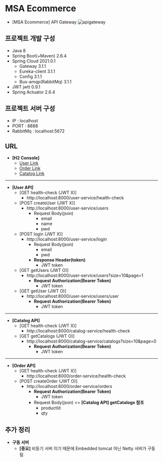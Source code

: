 # MSA Ecommerce
- [MSA Ecommerce] API Gateway
![apigateway](https://user-images.githubusercontent.com/42602972/165477345-dea2e100-d6d6-4bc2-96df-1d6b9183198c.png)

## 프로젝트 개발 구성
- Java 8
- Spring Boot(+Maven) 2.6.4
- Spring Cloud 2021.0.1
  - Gateway 3.1.1
  - Eureka-client 3.1.1
  - Config 3.1.1
  - Bus-amqp(RabbitMq) 3.1.1
- JWT jwtt 0.9.1
- Spring Actuator 2.6.4
 

## 프로젝트 서버 구성
- IP : localhost
- PORT : 8888
- RabbitMq : localhost:5672

## URL
- **[H2 Console]**
  - [User Link](http://localhost:8000/user-service/h2-console)
  - [Order Link](http://localhost:8000/order-service/h2-console)
  - [Catalog Link](http://localhost:8000/catalog-service/h2-console)
------------
- **[User API]**
  - [GET health-check (JWT X)]
    - http://localhost:8000/user-service/health-check
  - [POST createUser (JWT X)]
    - http://localhost:8000/user-service/users
      - Request Body(json)
        - email
        - name
        - pwd
  - [POST login (JWT X)]
    - http://localhost:8000/user-service/login
      - Request Body(json)
        - email
        - pwd
      - **Response Header(token)**
        - JWT token
  - [GET getUsers (JWT O)]
    - http://localhost:8000/user-service/users?size=10&page=1
      - **Request Authorization(Bearer Token)** 
        - JWT token
  - [GET getUser (JWT O)]
    - http://localhost:8000/user-service/users/user
      - **Request Authorization(Bearer Token)**
        - JWT token
------------
- **[Catalog API]**
  - [GET health-check (JWT X)]
    - http://localhost:8000/catalog-service/health-check
  - [GET getCatalogs (JWT O)]
    - http://localhost:8000/catalog-service/catalogs?size=10&page=0
      - **Request Authorization(Bearer Token)**
        - JWT token
------------
- **[Order API]**
  - [GET health-check (JWT X)]
    - http://localhost:8000/order-service/health-check
  - [POST createOrder (JWT O)]
    - http://localhost:8000/order-service/orders
      - **Request Authorization(Bearer Token)**
        - JWT token
      - Request Body(json) <= **[Catalog API] getCatalogs 참조** 
        - productId
        - qty

## 추가 정리
- **구동 서버**
  - **[중요]** 비동기 서버 이기 때문에 Embedded tomcat 아닌 Netty 서버가 구동됨
